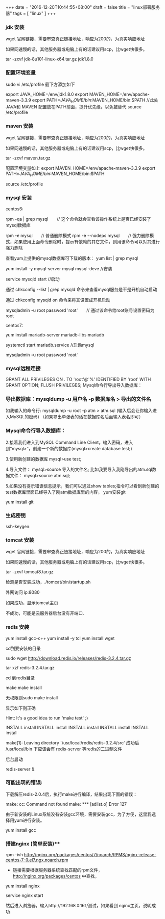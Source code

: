 
+++
date = "2016-12-20T10:44:55+08:00"
draft = false
title = "linux部署服务器"
tags = [
  "linux"
]
+++


### jdk 安装

wget 官网链接，需要审查真正链接地址，响应为200的，为真实响应地址

如果网速慢的话，其他服务器或电脑上有的话建议用scp，比wget快很多。    

tar -zxvf jdk-8u101-linux-x64.tar.gz jdk1.8.0

### 配置环境变量

sudo vi /etc/profile
最下方添加如下

export JAVA_HOME=/env/jdk1.8.0
export MAVEN_HOME=/env/apache-maven-3.3.9
export PATH=$JAVA_HOME/bin:$MAVEN_HOME/bin:$PATH      //此处JAVA和 MAVEN 配置放在PATH前面，提升优先级，以免被替代
source /etc/profile

### maven 安装

wget 官网链接，需要审查真正链接地址，响应为200的，为真实响应地址

如果网速慢的话，其他服务器或电脑上有的话建议用scp，比wget快很多。

tar -zxvf maven.tar.gz


配置环境变量如上
export MAVEN_HOME=/env/apache-maven-3.3.9
export PATH=$JAVA_HOME/bin:$MAVEN_HOME/bin:$PATH

source /etc/profile
### mysql 安装

centos6:    

rpm -qa | grep mysql　　// 这个命令就会查看该操作系统上是否已经安装了mysql数据库

rpm -e mysql　　// 普通删除模式
rpm -e --nodeps mysql　　// 强力删除模式，如果使用上面命令删除时，提示有依赖的其它文件，则用该命令可以对其进行强力删除

查看yum上提供的mysql数据库可下载的版本：
yum list | grep mysql

yum install -y mysql-server mysql mysql-deve   //安装

service mysqld start     //启动

通过  chkconfig --list | grep mysqld 命令来查看mysql服务是不是开机自动启动

通过 chkconfig mysqld on 命令来将其设置成开机启动

mysqladmin -u root password 'root'　　// 通过该命令给root账号设置密码为 root


centos7:

yum install mariadb-server mariadb-libs mariadb

systemctl start mariadb.service     //启动mysql

mysqladmin -u root password 'root'
### mysql远程连接

GRANT ALL PRIVILEGES ON *.* TO 'root'@'%' IDENTIFIED BY 'root' WITH GRANT OPTION;
FLUSH PRIVILEGES;
Mysql命令行导出导入数据库：

### 导出数据库：mysqldump -u 用户名 -p 数据库名 > 导出的文件名 
如我输入的命令行:
    mysqldump -u root -p atm > atm.sql   (输入后会让你输入进入MySQL的密码)
（如果导出单张表的话在数据库名后面输入表名即可）


### Mysql命令行导入数据库：


2.接着我们进入到MySQL Command Line     Client，输入密码，进入到“mysql>”，创建一个新的数据库(mysql>create database test;)

3.使用新创建的数据库 mysql>use test;

4.导入文件： mysql>source 导入的文件名;  比如我要导入我刚导出的atm.sql数据文件：     mysql>source atm.sql;

5.如果没有提示错误信息提示，我们可以通过show tables;指令可以看到新创建的test数据库里面已经导入了刚atm数据库里的内容。
yum安装git

yum install git
### 生成密钥

ssh-keygen 
### tomcat 安装

wget 官网链接，需要审查真正链接地址，响应为200的，为真实响应地址

如果网速慢的话，其他服务器或电脑上有的话建议用scp，比wget快很多。

tar -zxvf tomcat8.tar.gz


检测是否安装成功，./tomcat/bin/startup.sh

外网访问  ip:8080 

如果成功，显示tomcat主页

不成功，可能是云服务器后台没有开端口.
### redis 安装

  yum install gcc-c++
  yum install -y tcl
  yum install wget

 cd到要安装的目录

 sudo wget http://download.redis.io/releases/redis-3.2.4.tar.gz


 tar xzf redis-3.2.4.tar.gz   

cd 到redis目录

make
make install   

无权限则sudo make install 

显示如下则正确

Hint: It's a good idea to run 'make test' ;)

INSTALL install
INSTALL install
INSTALL install
INSTALL install
INSTALL install

make[1]: Leaving directory `/usr/local/redis/redis-3.2.4/src'
成功后 /usr/local/bin 下应该会有 redis-server 等redis的二进制文件

后台启动

redis-server &
### 可能出现的错误:

下载解压redis-2.0.4后，执行make进行编译，结果出现下面的错误：

make: cc: Command not found make: *** [adlist.o] Error 127

由于新安装的Linux系统没有安装gcc环境，需要安装gcc，为了方便，这里我选择用yum进行安装。

yum  install  gcc
### 搭建nginx (简单安装)**

rpm -ivh http://nginx.org/packages/centos/7/noarch/RPMS/nginx-release-centos-7-0.el7.ngx.noarch.rpm

* 链接需要根据服务器系统查找匹配的rpm文件，http://nginx.org/packages/centos 中查找。

yum install nginx

service nginx start

然后进入浏览器，输入http://192.168.0.161/测试，如果看到 nginx主页，说明成功